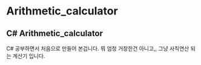 # Arithmetic_calculator

C# Arithmetic_calculator
-------------
C# 공부하면서 처음으로 만들어 본겁니다.
뭐 엄청 거창한건 아니고,, 그냥 사칙연산 되는 계산기 입니다.
